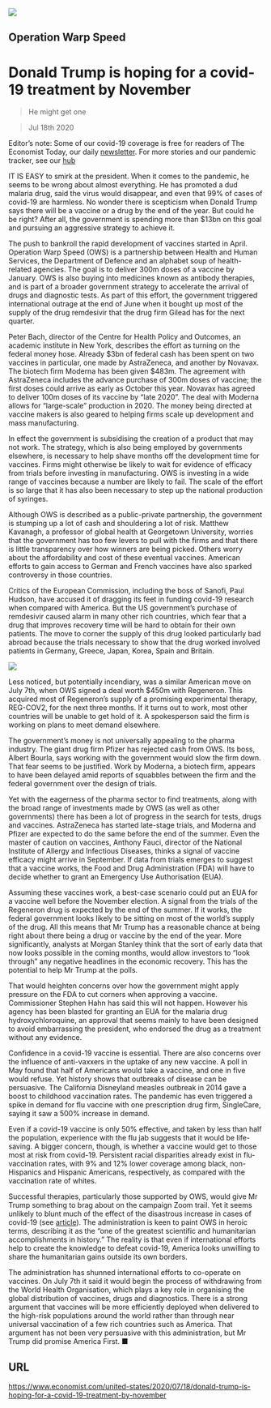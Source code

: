 ![](./images/20200718_USD001_0.jpg)

## Operation Warp Speed

# Donald Trump is hoping for a covid-19 treatment by November

> He might get one

> Jul 18th 2020

Editor’s note: Some of our covid-19 coverage is free for readers of The Economist Today, our daily [newsletter](https://www.economist.com/https://my.economist.com/user#newsletter). For more stories and our pandemic tracker, see our [hub](https://www.economist.com//news/2020/03/11/the-economists-coverage-of-the-coronavirus)

IT IS EASY to smirk at the president. When it comes to the pandemic, he seems to be wrong about almost everything. He has promoted a dud malaria drug, said the virus would disappear, and even that 99% of cases of covid-19 are harmless. No wonder there is scepticism when Donald Trump says there will be a vaccine or a drug by the end of the year. But could he be right? After all, the government is spending more than $13bn on this goal and pursuing an aggressive strategy to achieve it.

The push to bankroll the rapid development of vaccines started in April. Operation Warp Speed (OWS) is a partnership between Health and Human Services, the Department of Defence and an alphabet soup of health-related agencies. The goal is to deliver 300m doses of a vaccine by January. OWS is also buying into medicines known as antibody therapies, and is part of a broader government strategy to accelerate the arrival of drugs and diagnostic tests. As part of this effort, the government triggered international outrage at the end of June when it bought up most of the supply of the drug remdesivir that the drug firm Gilead has for the next quarter.

Peter Bach, director of the Centre for Health Policy and Outcomes, an academic institute in New York, describes the effort as turning on the federal money hose. Already $3bn of federal cash has been spent on two vaccines in particular, one made by AstraZeneca, and another by Novavax. The biotech firm Moderna has been given $483m. The agreement with AstraZeneca includes the advance purchase of 300m doses of vaccine; the first doses could arrive as early as October this year. Novavax has agreed to deliver 100m doses of its vaccine by “late 2020”. The deal with Moderna allows for “large-scale” production in 2020. The money being directed at vaccine makers is also geared to helping firms scale up development and mass manufacturing.

In effect the government is subsidising the creation of a product that may not work. The strategy, which is also being employed by governments elsewhere, is necessary to help shave months off the development time for vaccines. Firms might otherwise be likely to wait for evidence of efficacy from trials before investing in manufacturing. OWS is investing in a wide range of vaccines because a number are likely to fail. The scale of the effort is so large that it has also been necessary to step up the national production of syringes.

Although OWS is described as a public-private partnership, the government is stumping up a lot of cash and shouldering a lot of risk. Matthew Kavanagh, a professor of global health at Georgetown University, worries that the government has too few levers to pull with the firms and that there is little transparency over how winners are being picked. Others worry about the affordability and cost of these eventual vaccines. American efforts to gain access to German and French vaccines have also sparked controversy in those countries.

Critics of the European Commission, including the boss of Sanofi, Paul Hudson, have accused it of dragging its feet in funding covid-19 research when compared with America. But the US government’s purchase of remdesivir caused alarm in many other rich countries, which fear that a drug that improves recovery time will be hard to obtain for their own patients. The move to corner the supply of this drug looked particularly bad abroad because the trials necessary to show that the drug worked involved patients in Germany, Greece, Japan, Korea, Spain and Britain.

![](./images/20200718_USC477.png)

Less noticed, but potentially incendiary, was a similar American move on July 7th, when OWS signed a deal worth $450m with Regeneron. This acquired most of Regeneron’s supply of a promising experimental therapy, REG-COV2, for the next three months. If it turns out to work, most other countries will be unable to get hold of it. A spokesperson said the firm is working on plans to meet demand elsewhere.

The government’s money is not universally appealing to the pharma industry. The giant drug firm Pfizer has rejected cash from OWS. Its boss, Albert Bourla, says working with the government would slow the firm down. That fear seems to be justified. Work by Moderna, a biotech firm, appears to have been delayed amid reports of squabbles between the firm and the federal government over the design of trials.

Yet with the eagerness of the pharma sector to find treatments, along with the broad range of investments made by OWS (as well as other governments) there has been a lot of progress in the search for tests, drugs and vaccines. AstraZeneca has started late-stage trials, and Moderna and Pfizer are expected to do the same before the end of the summer. Even the master of caution on vaccines, Anthony Fauci, director of the National Institute of Allergy and Infectious Diseases, thinks a signal of vaccine efficacy might arrive in September. If data from trials emerges to suggest that a vaccine works, the Food and Drug Administration (FDA) will have to decide whether to grant an Emergency Use Authorisation (EUA).

Assuming these vaccines work, a best-case scenario could put an EUA for a vaccine well before the November election. A signal from the trials of the Regeneron drug is expected by the end of the summer. If it works, the federal government looks likely to be sitting on most of the world’s supply of the drug. All this means that Mr Trump has a reasonable chance at being right about there being a drug or vaccine by the end of the year. More significantly, analysts at Morgan Stanley think that the sort of early data that now looks possible in the coming months, would allow investors to “look through” any negative headlines in the economic recovery. This has the potential to help Mr Trump at the polls.

That would heighten concerns over how the government might apply pressure on the FDA to cut corners when approving a vaccine. Commissioner Stephen Hahn has said this will not happen. However his agency has been blasted for granting an EUA for the malaria drug hydroxychloroquine, an approval that seems mainly to have been designed to avoid embarrassing the president, who endorsed the drug as a treatment without any evidence.

Confidence in a covid-19 vaccine is essential. There are also concerns over the influence of anti-vaxxers in the uptake of any new vaccine. A poll in May found that half of Americans would take a vaccine, and one in five would refuse. Yet history shows that outbreaks of disease can be persuasive. The California Disneyland measles outbreak in 2014 gave a boost to childhood vaccination rates. The pandemic has even triggered a spike in demand for flu vaccine with one prescription drug firm, SingleCare, saying it saw a 500% increase in demand.

Even if a covid-19 vaccine is only 50% effective, and taken by less than half the population, experience with the flu jab suggests that it would be life-saving. A bigger concern, though, is whether a vaccine would get to those most at risk from covid-19. Persistent racial disparities already exist in flu-vaccination rates, with 9% and 12% lower coverage among black, non-Hispanics and Hispanic Americans, respectively, as compared with the vaccination rate of whites.

Successful therapies, particularly those supported by OWS, would give Mr Trump something to brag about on the campaign Zoom trail. Yet it seems unlikely to blunt much of the effect of the disastrous increase in cases of covid-19 (see [article](https://www.economist.com//united-states/2020/07/18/america-is-in-the-midst-of-an-extraordinary-surge-of-covid-19)). The administration is keen to paint OWS in heroic terms, describing it as the “one of the greatest scientific and humanitarian accomplishments in history.” The reality is that even if international efforts help to create the knowledge to defeat covid-19, America looks unwilling to share the humanitarian gains outside its own borders.

The administration has shunned international efforts to co-operate on vaccines. On July 7th it said it would begin the process of withdrawing from the World Health Organisation, which plays a key role in organising the global distribution of vaccines, drugs and diagnostics. There is a strong argument that vaccines will be more efficiently deployed when delivered to the high-risk populations around the world rather than through near universal vaccination of a few rich countries such as America. That argument has not been very persuasive with this administration, but Mr Trump did promise America First. ■

## URL

https://www.economist.com/united-states/2020/07/18/donald-trump-is-hoping-for-a-covid-19-treatment-by-november

